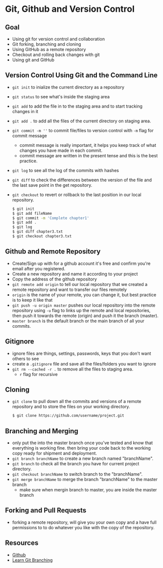 # Git, Github and Version Control

## Goal

- Using git for version control and collaboration
- Git forking, branching and cloning
- Using GitHub as a remote repository
- Checkout and rolling back changes with git
- Using git and GitHub

## Version Control Using Git and the Command Line

- `git init` to inialize the current directory as a repository
- `git status` to see what's inside the staging area
- `git add` to add the file in to the staging area and to start tracking changes in it
- `git add .` to add all the files of the current directory on staging area.
- `git commit -m ''` to commit file/files to version control with `-m` flag for commit message
  - commit message is really important, it helps you keep track of what changes you have made in each commit.
  - commit message are written in the present tense and this is the best practice.
- `git log` to see all the log of the commits with hashes
- `git diff` to check the differences between the version of the file and the last save point in the get repository.
- `git checkout` to revert or rollback to the last position in our local repository.

  ```sh
  $ git init
  $ git add fileName
  $ git commit -m 'Complete chapter1'
  $ git add .
  $ git log
  $ git diff chapter3.txt
  $ git checkout chapter3.txt
  ```

## Github and Remote Repository

- Create/Sign up with for a github account it's free and confirm you're email after you registered.
- Create a new repository and name it according to your project
- Copy the address of the github repository
- `git remote add origin` to tell our local repository that we created a remote repository and want to transfer our files remotely
- `origin` is the name of your remote, you can change it, but best practice is to keep it like that
- `git push -u origin master` pushes our local repository into the remote repository using `-u` flag to links up the remote and local repositories, then push it towards the remote (origin) and push it the branch (master).
- `master branch` is the default branch or the main branch of all your commits.

## Gitignore

- ignore files are things, settings, passwords, keys that you don't want others to see
- create a `.gitignore` file and save all the files/folders you want to ignore
- `git rm --cached -r .` to remove all the files to staging area.
  - `r` flag for recursive

## Cloning

- `git clone`  to pull down all the commits and versions of a remote repository and to store the files on your working directory.

  ```sh
  $ git clone https://github.com/username/project.git
  ```

## Branching and Merging

- only put the into the master branch once you've tested and know that everything is working fine. then bring your code back to the working copy ready for shipment and deployment.
- `git branch branchName` to create a new branch named "branchName".
- `git branch` to check all the branch you have for current project directory.
- `git checkout branchName` to switch branch to the "branchName".
- `git merge branchName` to merge the branch "branchName" to the master branch
  - make sure when mergin branch to master, you are inside the master branch

## Forking and Pull Requests

- forking a remote repository, will give you your own copy and a have full permissions to to do whatever you like with the copy of the repository.

## Resources

- [Github](https://github.com/)
- [Learn Git Branching](https://learngitbranching.js.org/)